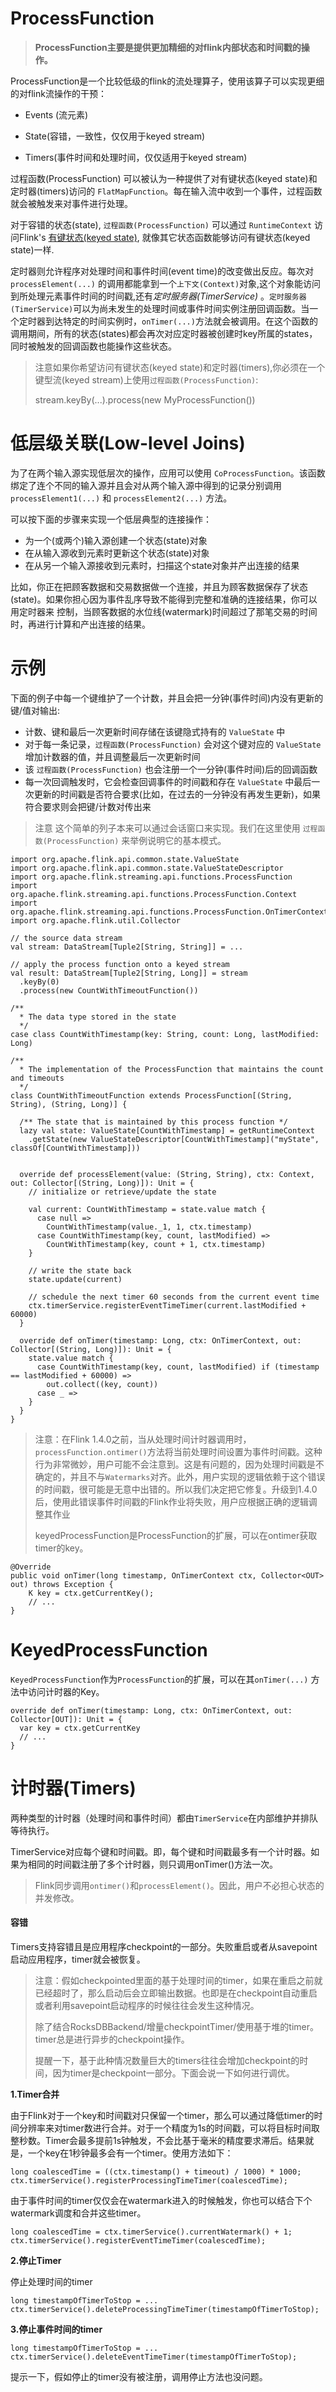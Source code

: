  

# ProcessFunction

> **ProcessFunction主要是提供更加精细的对flink内部状态和时间戳的操作。**

ProcessFunction是一个比较低级的flink的流处理算子，使用该算子可以实现更细的对flink流操作的干预：

- Events (流元素)

- State(容错，一致性，仅仅用于keyed stream)

- Timers(事件时间和处理时间，仅仅适用于keyed stream)


过程函数(ProcessFunction) 可以被认为一种提供了对有键状态(keyed state)和定时器(timers)访问的 `FlatMapFunction`。每在输入流中收到一个事件，过程函数就会被触发来对事件进行处理。

 对于容错的状态(state), `过程函数(ProcessFunction)` 可以通过 `RuntimeContext` 访问Flink's [有键状态(keyed state)](https://github.com/flink-china/flink-china-doc/blob/master/dev/stream/state.html), 就像其它状态函数能够访问有键状态(keyed state)一样.

 定时器则允许程序对处理时间和事件时间(event time)的改变做出反应。每次对 `processElement(...)` 的调用都能拿到一个`上下文(Context)`对象,这个对象能访问到所处理元素事件时间的时间戳,还有*定时服务器(TimerService)* 。`定时服务器(TimerService)`可以为尚未发生的处理时间或事件时间实例注册回调函数。当一个定时器到达特定的时间实例时，`onTimer(...)`方法就会被调用。在这个函数的调用期间，所有的状态(states)都会再次对应定时器被创建时key所属的states，同时被触发的回调函数也能操作这些状态。

> 注意如果你希望访问有键状态(keyed state)和定时器(timers),你必须在一个键型流(keyed stream)上使用`过程函数(ProcessFunction)`:
>
> stream.keyBy(...).process(new MyProcessFunction())
>

#  低层级关联(Low-level Joins)

为了在两个输入源实现低层次的操作，应用可以使用 `CoProcessFunction`。该函数绑定了连个不同的输入源并且会对从两个输入源中得到的记录分别调用 `processElement1(...)` 和 `processElement2(...)` 方法。

可以按下面的步骤来实现一个低层典型的连接操作：

- 为一个(或两个)输入源创建一个状态(state)对象
- 在从输入源收到元素时更新这个状态(state)对象
- 在从另一个输入源接收到元素时，扫描这个state对象并产出连接的结果

比如，你正在把顾客数据和交易数据做一个连接，并且为顾客数据保存了状态(state)。如果你担心因为事件乱序导致不能得到完整和准确的连接结果，你可以用定时器来 控制，当顾客数据的水位线(watermark)时间超过了那笔交易的时间时，再进行计算和产出连接的结果。 

# 示例

下面的例子中每一个键维护了一个计数，并且会把一分钟(事件时间)内没有更新的键/值对输出:

- 计数、键和最后一次更新时间存储在该键隐式持有的 `ValueState` 中
- 对于每一条记录，`过程函数(ProcessFunction)` 会对这个键对应的 `ValueState` 增加计数器的值，并且调整最后一次更新时间
- 该 `过程函数(ProcessFunction)` 也会注册一个一分钟(事件时间)后的回调函数
- 每一次回调触发时，它会检查回调事件的时间戳和存在 `ValueState` 中最后一次更新的时间戳是否符合要求(比如，在过去的一分钟没有再发生更新)，如果符合要求则会把键/计数对传出来

> 注意 这个简单的列子本来可以通过会话窗口来实现。我们在这里使用 `过程函数(ProcessFunction)` 来举例说明它的基本模式。

```
import org.apache.flink.api.common.state.ValueState
import org.apache.flink.api.common.state.ValueStateDescriptor
import org.apache.flink.streaming.api.functions.ProcessFunction
import org.apache.flink.streaming.api.functions.ProcessFunction.Context
import org.apache.flink.streaming.api.functions.ProcessFunction.OnTimerContext
import org.apache.flink.util.Collector

// the source data stream
val stream: DataStream[Tuple2[String, String]] = ...

// apply the process function onto a keyed stream
val result: DataStream[Tuple2[String, Long]] = stream
  .keyBy(0)
  .process(new CountWithTimeoutFunction())

/**
  * The data type stored in the state
  */
case class CountWithTimestamp(key: String, count: Long, lastModified: Long)

/**
  * The implementation of the ProcessFunction that maintains the count and timeouts
  */
class CountWithTimeoutFunction extends ProcessFunction[(String, String), (String, Long)] {

  /** The state that is maintained by this process function */
  lazy val state: ValueState[CountWithTimestamp] = getRuntimeContext
    .getState(new ValueStateDescriptor[CountWithTimestamp]("myState", classOf[CountWithTimestamp]))


  override def processElement(value: (String, String), ctx: Context, out: Collector[(String, Long)]): Unit = {
    // initialize or retrieve/update the state

    val current: CountWithTimestamp = state.value match {
      case null =>
        CountWithTimestamp(value._1, 1, ctx.timestamp)
      case CountWithTimestamp(key, count, lastModified) =>
        CountWithTimestamp(key, count + 1, ctx.timestamp)
    }

    // write the state back
    state.update(current)

    // schedule the next timer 60 seconds from the current event time
    ctx.timerService.registerEventTimeTimer(current.lastModified + 60000)
  }

  override def onTimer(timestamp: Long, ctx: OnTimerContext, out: Collector[(String, Long)]): Unit = {
    state.value match {
      case CountWithTimestamp(key, count, lastModified) if (timestamp == lastModified + 60000) =>
        out.collect((key, count))
      case _ =>
    }
  }
}
```

>  注意：在Flink 1.4.0之前，当从处理时间计时器调用时，`processFunction.ontimer()`方法将当前处理时间设置为事件时间戳。这种行为非常微妙，用户可能不会注意到。这是有问题的，因为处理时间戳是不确定的，并且不与`Watermarks`对齐。此外，用户实现的逻辑依赖于这个错误的时间戳，很可能是无意中出错的。所以我们决定把它修复。升级到1.4.0后，使用此错误事件时间戳的Flink作业将失败，用户应根据正确的逻辑调整其作业
>
> keyedProcessFunction是ProcessFunction的扩展，可以在ontimer获取timer的key。
>

 

```
@Override
public void onTimer(long timestamp, OnTimerContext ctx, Collector<OUT> out) throws Exception {
    K key = ctx.getCurrentKey();
    // ...
}
```

#  KeyedProcessFunction

`KeyedProcessFunction`作为`ProcessFunction`的扩展，可以在其`onTimer(...)` 方法中访问计时器的Key。

```
override def onTimer(timestamp: Long, ctx: OnTimerContext, out: Collector[OUT]): Unit = {
  var key = ctx.getCurrentKey
  // ...
}
```

# 计时器(Timers)

两种类型的计时器（处理时间和事件时间）都由`TimerService`在内部维护并排队等待执行。

TimerService对应每个键和时间戳。即，每个键和时间戳最多有一个计时器。如果为相同的时间戳注册了多个计时器，则只调用onTimer()方法一次。

>  Flink同步调用`ontimer()`和`processElement()`。因此，用户不必担心状态的并发修改。
>

#### 容错

Timers支持容错且是应用程序checkpoint的一部分。失败重启或者从savepoint启动应用程序，timer就会被恢复。

> 注意：假如checkpointed里面的基于处理时间的timer，如果在重启之前就已经超时了，那么启动后会立即输出数据。也即是在checkpoint自动重启或者利用savepoint启动程序的时候往往会发生这种情况。
>
> 
>
> 除了结合RocksDBBackend/增量checkpointTimer/使用基于堆的timer。timer总是进行异步的checkpoint操作。
>
> 提醒一下，基于此种情况数量巨大的timers往往会增加checkpoint的时间，因为timer是checkpoint一部分。下面会说一下如何进行调优。
>

**1.Timer合并**

由于Flink对于一个key和时间戳对只保留一个timer，那么可以通过降低timer的时间分辨率来对timer数进行合并。对于一个精度为1s的时间戳，可以将目标时间取整秒数。Timer会最多提前1s钟触发，不会比基于毫米的精度要求滞后。结果就是，一个key在1秒钟最多会有一个timer。使用方法如下：

```
long coalescedTime = ((ctx.timestamp() + timeout) / 1000) * 1000;
ctx.timerService().registerProcessingTimeTimer(coalescedTime);
```

 由于事件时间的timer仅仅会在watermark进入的时候触发，你也可以结合下个watermark调度和合并这些timer。

```
long coalescedTime = ctx.timerService().currentWatermark() + 1;
ctx.timerService().registerEventTimeTimer(coalescedTime);
```

**2.停止Timer**

停止处理时间的timer

```
long timestampOfTimerToStop = ...
ctx.timerService().deleteProcessingTimeTimer(timestampOfTimerToStop);
```

 **3.停止事件时间的timer**

```
long timestampOfTimerToStop = ...
ctx.timerService().deleteEventTimeTimer(timestampOfTimerToStop);
```

提示一下，假如停止的timer没有被注册，调用停止方法也没问题。

 

 

 

 